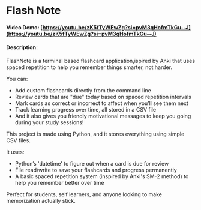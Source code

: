 # Flash Note
#### Video Demo: [https://youtu.be/zK5fTyWEwZg?si=pvM3qHofmTkGu--J](https://youtu.be/zK5fTyWEwZg?si=pvM3qHofmTkGu--J)
#### Description:
FlashNote is a terminal based flashcard application,ispired by Anki that uses spaced repetition to help you remember things smarter, not harder.

You can:
- Add custom flashcards directly from the command line
- Review cards that are "due" today based on spaced repetition intervals
- Mark cards as correct or incorrect to affect when you’ll see them next
- Track learning progress over time, all stored in a CSV file
- And it also gives you friendly motivational messages to keep you going during your study sessions!

This project is made using Python, and it stores everything using simple CSV files.

It uses:
- Python’s 'datetime' to figure out when a card is due for review
- File read/write to save your flashcards and progress permanently
- A basic spaced repetition system (inspired by Anki's SM-2 method) to help you remember better over time

Perfect for students, self learners, and anyone looking to make memorization actually stick.
                                                                                                                                                                                                                                                                                                                                                                                                                                                                                                                                                                                                                                                                                                                                                                                                                                                                                                                                                                                                                                                                                                            